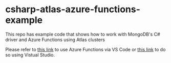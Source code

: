 # csharp-atlas-azure-functions-example
This repo has example code that shows how to work with MongoDB's C# driver and Azure Functions using Atlas clusters

Please refer to [this link](https://docs.microsoft.com/en-us/azure/azure-functions/create-first-function-vs-code-csharp?tabs=in-process) to use Azure Functions via VS Code or [this link](https://docs.microsoft.com/en-us/azure/azure-functions/functions-create-your-first-function-visual-studio) to do so using Vistual Studio.
